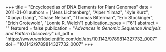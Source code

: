 +++
title = "Encyclopedias of DNA Elements for Plant Genomes"
date = 2011-01-01
authors = ["Jens Lichtenberg", "Alper Yilmaz", "Kyle Kurz", "Xiaoyu Liang", "Chase Nelson", "Thomas Bitterman", "Eric Stockinger", "Erich Grotewold", "Lonnie R. Welch"]
publication_types = ["6"]
abstract = ""
featured = false
publication = "*Advances in Genomic Sequence Analysis and Pattern Discovery*"
url_pdf = "https://www.worldscientific.com/doi/abs/10.1142/9789814327732_0007"
doi = "10.1142/9789814327732_0007"
+++


